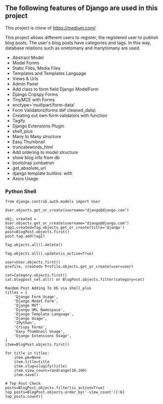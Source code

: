 ## The following features of Django are used in this project
This project is clone of https://medium.com/

This project allows different users to register, the registered user to publish blog posts. The user's blog posts have categories and tags. In this way, database relations such as onetomany and manytomany are used.

- Abstract Model
- Model Forms
- Static Files, Media Files
- Templates and Templates Language
- Views & Urls
- Admin Panel
- Add class to form field Django ModelForm
- Django Cripspy Forms
- TinyMCE with Forms
- enctype='multipart/form-data'
- Form Validators(forms def cleaned_data)
- Creating out own form validators with function
- Tagify
- Django Extensions Plugin
- shell_plus
- Many to Many structure
- Easy Thumbnail
- truncatewords_html
- Add ordering to model structure
- show blog info from db
- bootstrap jumbatron
- get_absolute_url
- django template builtins: with
- Axios Usage

### Python Shell
```
from django.contrib.auth.models import User

User.objects.get_or_create(username="django@django.com")

obj, created = User.objects.get_or_create(username="django@django.com")
tag1,created=Tag.objects.get_or_create(title='django')
post=BlogPost.objects.first()
post.tag.add(tag1)

Tag.objects.all().delete()

Tag.objects.all().update(is_active=True)

user=User.objects.first()
profile, created= Profile.objects.get_or_create(user=user)

cat=Category.objects.first()
cat.blogpost_set.all() or BlogPost.objects.filter(category=cat)

Random Post Adding To Db via shell_plus
titles = [
    'Django Form Usage',
    'Django Model Form',
    'Django MVT',
    'Django URL Namespace',
    'Django Template Language',
    'Django Usage',
    'IPython',
    'Crispy Forms',
    'Easy Thumbnail Usage',
    'Django Extensions Usage',
]
item=BlogPost.objects.first()

for title in titles:
    item.pk=None
    item.title=title
    item.slug=slugify(title)
    item.view_count=randrange(10,100)
    item.save()

# Top Post Check
posts=BlogPost.objects.filter(is_active=True)
top_posts=BlogPost.objects.order_by('-view_count')[:6]
top_posts.count()
```

